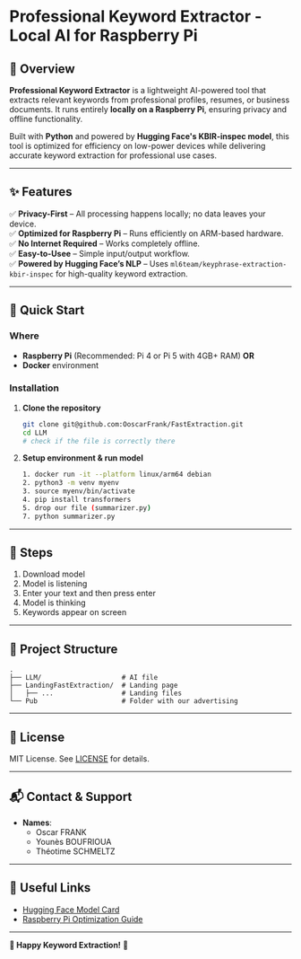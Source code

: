 # **Professional Keyword Extractor - Local AI for Raspberry Pi**  

## **📌 Overview**  
**Professional Keyword Extractor** is a lightweight AI-powered tool that extracts relevant keywords from professional profiles, resumes, or business documents. It runs entirely **locally on a Raspberry Pi**, ensuring privacy and offline functionality.  

Built with **Python** and powered by **Hugging Face's KBIR-inspec model**, this tool is optimized for efficiency on low-power devices while delivering accurate keyword extraction for professional use cases.  

---

## **✨ Features**  
✅ **Privacy-First** – All processing happens locally; no data leaves your device.  
✅ **Optimized for Raspberry Pi** – Runs efficiently on ARM-based hardware.  
✅ **No Internet Required** – Works completely offline.  
✅ **Easy-to-Usee** – Simple input/output workflow.  
✅ **Powered by Hugging Face’s NLP** – Uses `ml6team/keyphrase-extraction-kbir-inspec` for high-quality keyword extraction.  

---

## **🚀 Quick Start**  

### **Where**  
- **Raspberry Pi** (Recommended: Pi 4 or Pi 5 with 4GB+ RAM)
**OR**
- **Docker** environment

### **Installation**  
1. **Clone the repository**  
   ```bash
   git clone git@github.com:OoscarFrank/FastExtraction.git
   cd LLM
   # check if the file is correctly there
   ```

2. **Setup environment & run model**  
   ```bash
   1. docker run -it --platform linux/arm64 debian
   2. python3 -m venv myenv
   3. source myenv/bin/activate
   4. pip install transformers
   5. drop our file (summarizer.py)
   7. python summarizer.py
   ```
---

## **🔧 Steps**  
1. Download model
2. Model is listening
3. Enter your text and then press enter
4. Model is thinking
5. Keywords appear on screen

---

## **📂 Project Structure**  
```plaintext
.
├── LLM/                    # AI file
├── LandingFastExtraction/  # Landing page
│   ├── ...                 # Landing files
└── Pub                     # Folder with our advertising
```

---

## **📜 License**  
MIT License. See [LICENSE](LICENSE) for details.  

---

## **📬 Contact & Support**  
- **Names**:
    - Oscar FRANK
    - Younès BOUFRIOUA
    - Théotime SCHMELTZ

---

## **🔗 Useful Links**  
- [Hugging Face Model Card](https://huggingface.co/ml6team/keyphrase-extraction-kbir-inspec)  
- [Raspberry Pi Optimization Guide](https://www.raspberrypi.com/documentation/)  

---

**🎉 Happy Keyword Extraction!** 🚀
